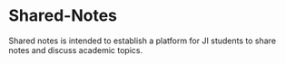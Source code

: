 # Shared-Notes

Shared notes is intended to establish a platform for JI students to share notes and discuss academic topics.
